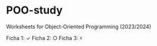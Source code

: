 # POO-study
Worksheets for Object-Oriented Programming (2023/2024)

Ficha 1: ✓
Ficha 2: ○
Ficha 3: ☓

